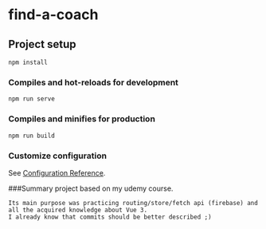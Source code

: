# find-a-coach

## Project setup
```
npm install
```

### Compiles and hot-reloads for development
```
npm run serve
```

### Compiles and minifies for production
```
npm run build
```

### Customize configuration
See [Configuration Reference](https://cli.vuejs.org/config/).

###Summary project based on my udemy course.
```
Its main purpose was practicing routing/store/fetch api (firebase) and all the acquired knowledge about Vue 3.
I already know that commits should be better described ;)
```
